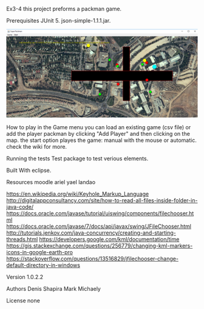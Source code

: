 Ex3-4
this project preforms a packman game.

Prerequisites
JUnit 5.
json-simple-1.1.1.jar.

![alt text](https://github.com/aripash/Super-Packman/blob/master/Capture.PNG)

How to play
in the Game menu you can load an existing game (csv file)
or add the player packman by clicking "Add Player" and then clicking on the map.
the start option playes the game:
manual with the mouse or automatic.
check the wiki for more.

Running the tests
Test package to test verious elements.

Built With
eclipse.

Resources
moodle ariel yael landao    

https://en.wikipedia.org/wiki/Keyhole_Markup_Language
http://digitalappconsultancy.com/site/how-to-read-all-files-inside-folder-in-java-code/
https://docs.oracle.com/javase/tutorial/uiswing/components/filechooser.html
https://docs.oracle.com/javase/7/docs/api/javax/swing/JFileChooser.html
http://tutorials.jenkov.com/java-concurrency/creating-and-starting-threads.html
https://developers.google.com/kml/documentation/time
https://gis.stackexchange.com/questions/256779/changing-kml-markers-icons-in-google-earth-pro
https://stackoverflow.com/questions/13516829/jfilechooser-change-default-directory-in-windows

Version
1.0.2.2

Authors
Denis Shapira
Mark Michaely

License
none

